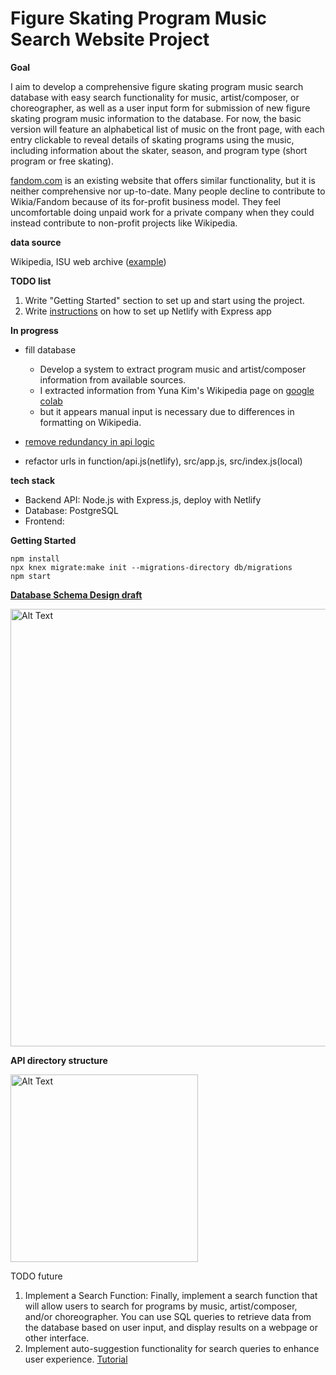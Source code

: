 # Figure Skating Program Music Search Website Project
**Goal**

I aim to develop a comprehensive figure skating program music search database with easy search functionality for music, artist/composer, or choreographer, as well as a user input form for submission of new figure skating program music information to the database. For now, the basic version will feature an alphabetical list of music on the front page, with each entry clickable to reveal details of skating programs using the music, including information about the skater, season, and program type (short program or free skating).

[fandom.com](https://figure-skating.fandom.com/wiki/Category:Music) is an existing website that offers similar functionality, but it is neither comprehensive nor up-to-date. Many people decline to contribute to Wikia/Fandom because of its for-profit business model. They feel uncomfortable doing unpaid work for a private company when they could instead contribute to non-profit projects like Wikipedia.

**data source**

Wikipedia, ISU web archive ([example](https://web.archive.org/web/20100527225704/http://www.isuresults.com/bios/isufs00007232.htm))


**TODO list**
1. Write "Getting Started" section to set up and start using the project.
2. Write [instructions](https://docs.google.com/document/d/1-Rf1M40dCZ2UMdzquOPsJGLgOZrtC7Zl7IXd4wa28AA/edit?usp=sharing) on how to set up Netlify with Express app

**In progress**
- fill database
   - Develop a system to extract program music and artist/composer information from available sources.
   - I extracted information from Yuna Kim's Wikipedia page on [google colab](https://colab.research.google.com/drive/1JsfrcGvLFjtNXaVA3U-dQWdBgWq6kOp7?usp=sharing)
   - but it appears manual input is necessary due to differences in formatting on Wikipedia.

- [remove redundancy in api logic](https://docs.google.com/document/d/1-Rf1M40dCZ2UMdzquOPsJGLgOZrtC7Zl7IXd4wa28AA/edit#bookmark=id.md4oxjjabvtl)
- refactor urls in function/api.js(netlify), src/app.js, src/index.js(local)

**tech stack**
- Backend API: Node.js with Express.js, deploy with Netlify
- Database: PostgreSQL
- Frontend:

**Getting Started**

    npm install
    npx knex migrate:make init --migrations-directory db/migrations
    npm start


[**Database Schema Design draft**](https://drive.google.com/file/d/1d1Zc450tY9FpdjUUSSOquNJlNDByyX5y/view?usp=sharing)

<img src="https://imgur.com/UTah4Qa.png" alt="Alt Text" width="700"/>


**API directory structure**

<img src="https://i.imgur.com/0zHGdZs.png" alt="Alt Text" width="300"/>

 
TODO future
1. Implement a Search Function: Finally, implement a search function that will allow users to search for programs by music, artist/composer, and/or choreographer. You can use SQL queries to retrieve data from the database based on user input, and display results on a webpage or other interface.
2. Implement auto-suggestion functionality for search queries to enhance user experience. [Tutorial](https://www.educative.io/module/lesson/building-infinite-list/N7EE2Nk5RyN)
